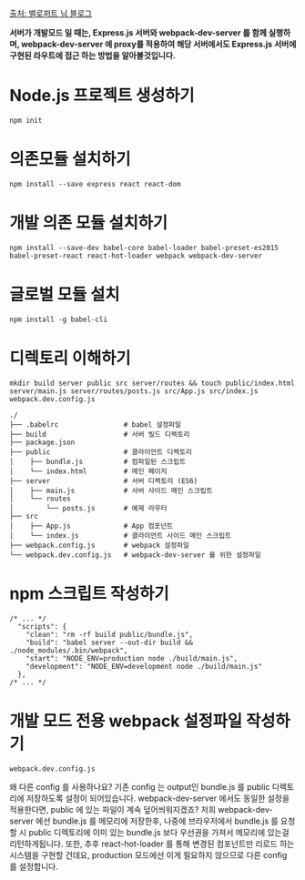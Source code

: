 [출처: 벨로퍼트 님 블로그](https://velopert.com/1492)

**서버가 개발모드 일 때는, Express.js 서버와 webpack-dev-server 를 함께 실행하며, 
webpack-dev-server 에 proxy를 적용하여 해당 서버에서도 Express.js 서버에 구현된 라우트에 접근 하는 방법을 알아볼것입니다.**

# Node.js 프로젝트 생성하기
    npm init
 
# 의존모듈 설치하기
    npm install --save express react react-dom
 
# 개발 의존 모듈 설치하기
    npm install --save-dev babel-core babel-loader babel-preset-es2015 babel-preset-react react-hot-loader webpack webpack-dev-server

# 글로벌 모듈 설치
    npm install -g babel-cli

# 디렉토리 이해하기
    mkdir build server public src server/routes && touch public/index.html server/main.js server/routes/posts.js src/App.js src/index.js webpack.dev.config.js

    ./
    ├── .babelrc                # babel 설정파일
    ├── build                   # 서버 빌드 디렉토리
    ├── package.json 
    ├── public                  # 클라이언트 디렉토리
    │    ├── bundle.js          # 컴파일된 스크립트
    │    └── index.html         # 메인 페이지
    ├── server                  # 서버 디렉토리 (ES6)
    │    ├── main.js            # 서버 사이드 메인 스크립트
    │    └── routes
    │        └── posts.js       # 예제 라우터
    ├── src
    │    ├── App.js             # App 컴포넌트
    │    └── index.js           # 클라이언트 사이드 메인 스크립트
    ├── webpack.config.js       # webpack 설정파일
    └── webpack.dev.config.js   # webpack-dev-server 를 위한 설정파일

# npm 스크립트 작성하기
    /* ... */
      "scripts": {
        "clean": "rm -rf build public/bundle.js",
        "build": "babel server --out-dir build && ./node_modules/.bin/webpack",
        "start": "NODE_ENV=production node ./build/main.js",
        "development": "NODE_ENV=development node ./build/main.js"
      },
    /* ... */

# 개발 모드 전용 webpack 설정파일 작성하기
    webpack.dev.config.js

왜 다른 config 를 사용하나요?
기존 config 는 output인 bundle.js 를 public 디렉토리에 저장하도록 설정이 되어있습니다.
webpack-dev-server 에서도 동일한 설정을 적용한다면, public 에 있는 파일이 계속 덮어씌워지겠죠?
저희 webpack-dev-server 에선 bundle.js 를 메모리에 저장한후,
나중에 브라우저에서  bundle.js 를 요청 할 시 public 디렉토리에 이미 있는 bundle.js 보다 우선권을 가져서 메모리에 있는걸 리턴하게됩니다.
또한, 추후 react-hot-loader 를 통해 변경된 컴포넌트만 리로드 하는 시스템을 구현할 건데요,
production 모드에선 이게 필요하지 않으므로 다른 config 를 설정합니다.


